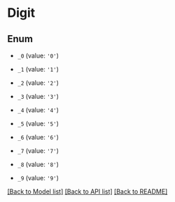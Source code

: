 # Digit


## Enum

* `_0` (value: `'0'`)

* `_1` (value: `'1'`)

* `_2` (value: `'2'`)

* `_3` (value: `'3'`)

* `_4` (value: `'4'`)

* `_5` (value: `'5'`)

* `_6` (value: `'6'`)

* `_7` (value: `'7'`)

* `_8` (value: `'8'`)

* `_9` (value: `'9'`)

[[Back to Model list]](../README.md#documentation-for-models) [[Back to API list]](../README.md#documentation-for-api-endpoints) [[Back to README]](../README.md)
